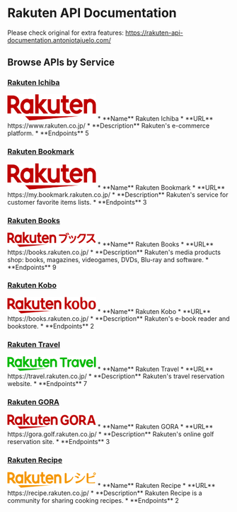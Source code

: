 # Rakuten API Documentation

Please check original for extra features: https://rakuten-api-documentation.antoniotajuelo.com/

## Browse APIs by Service

### [Rakuten Ichiba](RakutenIchiba)

<img alt="Rakuten Ichiba" src="./RakutenIchiba/logo.svg" width="200px">
* **Name** Rakuten Ichiba
* **URL** https://www.rakuten.co.jp/
* **Description** Rakuten's e-commerce platform.
* **Endpoints** 5

### [Rakuten Bookmark](RakutenBookmark)

<img alt="Rakuten Bookmark" src="./RakutenBookmark/logo.svg" width="200px">
* **Name** Rakuten Bookmark
* **URL** https://my.bookmark.rakuten.co.jp/
* **Description** Rakuten's service for customer favorite items lists.
* **Endpoints** 3

### [Rakuten Books](RakutenBooks)

<img alt="Rakuten Books" src="./RakutenBooks/logo.svg" width="200px">
* **Name** Rakuten Books
* **URL** https://books.rakuten.co.jp/
* **Description** Rakuten's media products shop: books, magazines, videogames, DVDs, Blu-ray and software.
* **Endpoints** 9

### [Rakuten Kobo](RakutenKobo)

<img alt="Rakuten Kobo" src="./RakutenKobo/logo.svg" width="200px">
* **Name** Rakuten Kobo
* **URL** https://books.rakuten.co.jp/
* **Description** Rakuten's e-book reader and bookstore.
* **Endpoints** 2

### [Rakuten Travel](RakutenTravel)

<img alt="Rakuten Travel" src="./RakutenTravel/logo.svg" width="200px">
* **Name** Rakuten Travel
* **URL** https://travel.rakuten.co.jp/
* **Description** Rakuten's travel reservation website.
* **Endpoints** 7

### [Rakuten GORA](RakutenGORA)

<img alt="Rakuten GORA" src="./RakutenGORA/logo.svg" width="200px">
* **Name** Rakuten GORA
* **URL** https://gora.golf.rakuten.co.jp/
* **Description** Rakuten's online golf reservation site.
* **Endpoints** 3

### [Rakuten Recipe](RakutenRecipe)

<img alt="Rakuten Recipe" src="./RakutenRecipe/logo.svg" width="200px">
* **Name** Rakuten Recipe
* **URL** https://recipe.rakuten.co.jp/
* **Description** Rakuten Recipe is a community for sharing cooking recipes.
* **Endpoints** 2
